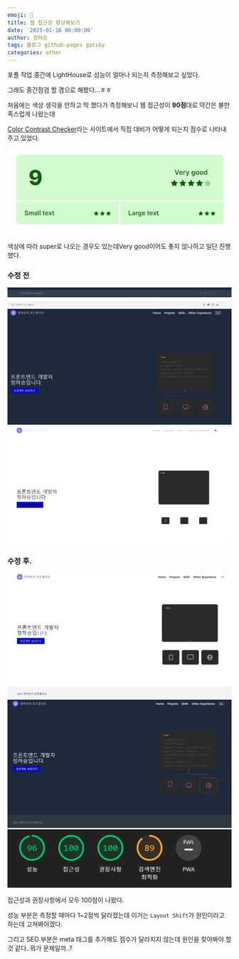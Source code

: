 ```yaml
---
emoji: 🔮
title: 웹 접근성 향상해보기
date: '2023-01-16 00:00:00'
author: 정하승
tags: 블로그 github-pages gatsby
categories: other
---
```


포폴 작업 중간에 LightHouse로 성능이 얼마나 되는지 측정해보고 싶었다.

그래도 중간점검 할 겸으로 해봤다...ㅎㅎ

처음에는 색상 생각을 안하고 막 했다가 측정해보니 웹 접근성이 **90점**대로 약간은 불만족스럽게 나왔는데

<a href='https://coolors.co/contrast-checker'>Color Contrast Checker</a>라는 사이트에서 직접 대비가 어떻게 되는지 점수로 나타내주고 있었다.

<img src='../../assets/result.png' />

<br/>

색상에 따라 super로 나오는 경우도 있는데Very good이어도 좋지 않나하고 일단 진행했다.

### 수정 전

<img src='../../assets/수정 전 darkmode footer.png' />
<br/>
<img src='../../assets/수정 전 lightmode footer.png' />
<br/>
<img src='../../assets/수정 전 darkmode.png' />
<br/>
<img src='../../assets/수정 전 lightmode.png' />

### 수정 후.

<img src='../../assets/lightmode.png' />
<br/>
<img src='../../assets/darkmode.png' />
<br/>
<img src='../../assets/lighthouse.png' />

접근성과 권장사항에서 모두 100점이 나왔다.

성능 부분은 측정할 때마다 1~2점씩 달라졌는데 이거는 `Layout Shift`가 원인이라고 하는데 고쳐봐야겠다.

그리고 SEO 부분은 meta 태그를 추가해도 점수가 달라지지 않는데 원인을 찾아봐야 할 것 같다..뭐가 문제일까..?
